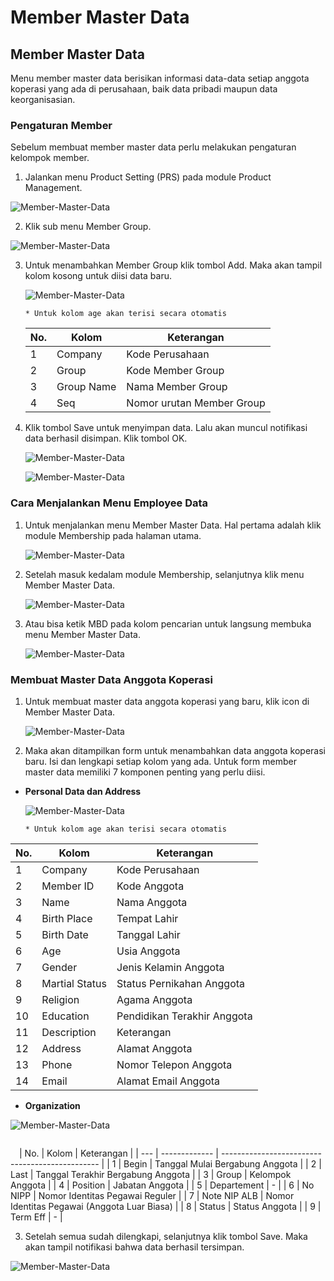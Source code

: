 # Member Master Data


##	Member Master Data

Menu member master data berisikan informasi data-data setiap anggota koperasi yang ada di perusahaan, baik data pribadi maupun data keorganisasian.

### Pengaturan Member

Sebelum membuat member master data perlu melakukan pengaturan kelompok member.

1.	Jalankan menu Product Setting (PRS) pada module Product Management.

   ![Member-Master-Data](../../dokumentasi-akor/member-master-data/1.png)

2.	Klik sub menu Member Group.

   ![Member-Master-Data](../../dokumentasi-akor/member-master-data/2.png)

3.	Untuk menambahkan Member Group klik tombol Add. Maka akan tampil kolom kosong untuk diisi data baru.

    ![Member-Master-Data](../../dokumentasi-akor/member-master-data/3.png)

    ```{note} * Semua kolom yang bertanda (*) wajib diisi
    * Untuk kolom age akan terisi secara otomatis
    ```

    | No. | Kolom      | Keterangan                   |
    | --- | ---------- | ---------------------------- |
    | 1   | Company    | Kode Perusahaan              |
    | 2   | Group      | Kode Member Group            |
    | 3   | Group Name | Nama Member Group            |
    | 4   | Seq        | Nomor urutan Member Group    |


4.	Klik tombol Save untuk menyimpan data. Lalu akan muncul notifikasi data berhasil disimpan. Klik tombol OK.

    ![Member-Master-Data](../../dokumentasi-akor/member-master-data/4.png)

    ![Member-Master-Data](../../dokumentasi-akor/member-master-data/5.png)
 

### Cara Menjalankan Menu Employee Data

1.	Untuk menjalankan menu Member Master Data. Hal pertama adalah klik module Membership pada halaman utama.

    ![Member-Master-Data](../../dokumentasi-akor/member-master-data/6.png)
 
2.	Setelah masuk kedalam module Membership, selanjutnya klik menu Member Master Data.

    ![Member-Master-Data](../../dokumentasi-akor/member-master-data/7.png)

3.	Atau bisa ketik MBD pada kolom pencarian untuk langsung membuka menu Member Master Data.

    ![Member-Master-Data](../../dokumentasi-akor/member-master-data/8.png)

### Membuat Master Data Anggota Koperasi

1.	Untuk membuat master data anggota koperasi yang baru, klik icon  di Member Master Data.

    ![Member-Master-Data](../../dokumentasi-akor/member-master-data/9.png)

2.	Maka akan ditampilkan form untuk menambahkan data anggota koperasi baru. Isi dan lengkapi setiap kolom yang ada. Untuk form member master data memiliki 7 komponen penting yang perlu diisi.

   

* **Personal Data dan Address**

     ![Member-Master-Data](../../dokumentasi-akor/member-master-data/10.png)

    ```{note} * Semua kolom yang bertanda (*) wajib diisi
    * Untuk kolom age akan terisi secara otomatis
    ```


| No. | Kolom          | Keterangan                     |
| --- | -------------- | ------------------------------ |
| 1   | Company        | Kode Perusahaan                |
| 2   | Member ID      | Kode Anggota                   |
| 3   | Name           | Nama Anggota                   |
| 4   | Birth Place    | Tempat Lahir                   |
| 5   | Birth Date     | Tanggal Lahir                  |
| 6   | Age            | Usia Anggota                   |
| 7   | Gender         | Jenis Kelamin Anggota          |
| 8   | Martial Status | Status Pernikahan Anggota      |
| 9   | Religion       | Agama Anggota                  |
| 10  | Education      | Pendidikan Terakhir Anggota    |
| 11  | Description    | Keterangan                     |
| 12  | Address        | Alamat Anggota                 |
| 13  | Phone          | Nomor Telepon Anggota          |
| 14  | Email          | Alamat Email Anggota           |


*	**Organization**

 ![Member-Master-Data](../../dokumentasi-akor/member-master-data/11.png)

```{note} * Semua kolom yang bertanda (*) wajib diisi
```


 | No. | Kolom         | Keterangan                                      |
| --- | ------------- | ----------------------------------------------- |
| 1   | Begin         | Tanggal Mulai Bergabung Anggota                  |
| 2   | Last          | Tanggal Terakhir Bergabung Anggota               |
| 3   | Group         | Kelompok Anggota                                 |
| 4   | Position      | Jabatan Anggota                                  |
| 5   | Departement   | -                                               |
| 6   | No NIPP       | Nomor Identitas Pegawai Reguler                 |
| 7   | Note NIP ALB  | Nomor Identitas Pegawai (Anggota Luar Biasa)    |
| 8   | Status        | Status Anggota                                   |
| 9   | Term Eff      | -                                               |


3.	Setelah semua sudah dilengkapi, selanjutnya klik tombol Save. Maka akan tampil notifikasi bahwa data berhasil tersimpan.

![Member-Master-Data](../../dokumentasi-akor/member-master-data/12.png)